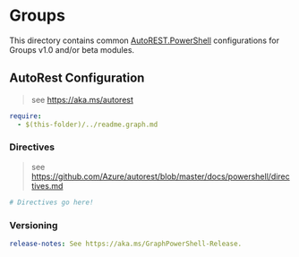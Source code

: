 # Groups

This directory contains common [AutoREST.PowerShell](https://github.com/Azure/autorest.powershell) configurations for Groups v1.0 and/or beta modules.

## AutoRest Configuration

> see <https://aka.ms/autorest>

``` yaml
require:
  - $(this-folder)/../readme.graph.md
```

### Directives

> see https://github.com/Azure/autorest/blob/master/docs/powershell/directives.md

``` yaml
# Directives go here!
```

### Versioning

``` yaml
release-notes: See https://aka.ms/GraphPowerShell-Release.
```
